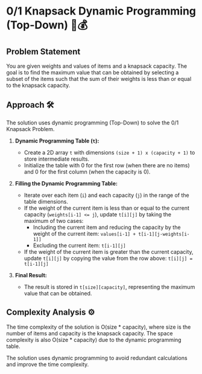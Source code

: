 # 0/1 Knapsack Dynamic Programming (Top-Down) 🎒💰

## Problem Statement

You are given weights and values of items and a knapsack capacity. The goal is to find the maximum value that can be obtained by selecting a subset of the items such that the sum of their weights is less than or equal to the knapsack capacity.

## Approach 🛠️

The solution uses dynamic programming (Top-Down) to solve the 0/1 Knapsack Problem.

1. **Dynamic Programming Table (`t`):**
   - Create a 2D array `t` with dimensions `(size + 1) x (capacity + 1)` to store intermediate results.
   - Initialize the table with 0 for the first row (when there are no items) and 0 for the first column (when the capacity is 0).

2. **Filling the Dynamic Programming Table:**
   - Iterate over each item (`i`) and each capacity (`j`) in the range of the table dimensions.
   - If the weight of the current item is less than or equal to the current capacity (`weights[i-1] <= j`), update `t[i][j]` by taking the maximum of two cases:
     - Including the current item and reducing the capacity by the weight of the current item: `values[i-1] + t[i-1][j-weights[i-1]]`
     - Excluding the current item: `t[i-1][j]`
   - If the weight of the current item is greater than the current capacity, update `t[i][j]` by copying the value from the row above: `t[i][j] = t[i-1][j]`

3. **Final Result:**
   - The result is stored in `t[size][capacity]`, representing the maximum value that can be obtained.

## Complexity Analysis ⚙️

The time complexity of the solution is O(size * capacity), where size is the number of items and capacity is the knapsack capacity. The space complexity is also O(size * capacity) due to the dynamic programming table.

The solution uses dynamic programming to avoid redundant calculations and improve the time complexity.
